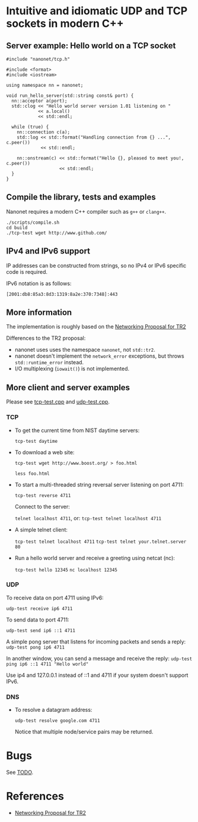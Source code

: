 # Intuitive and idiomatic UDP and TCP sockets in modern C++


## Server example: Hello world on a TCP socket

```
#include "nanonet/tcp.h"

#include <format>
#include <iostream>

using namespace nn = nanonet;

void run_hello_server(std::string const& port) {
  nn::acceptor a(port);
  std::clog << "Hello world server version 1.01 listening on "
            << a.local()
            << std::endl;

  while (true) {
    nn::connection c(a);
    std::log << std::format("Handling connection from {} ...", c.peer())
             << std::endl;

    nn::onstream(c) << std::format("Hello {}, pleased to meet you!, c.peer())
                    << std::endl;
  }
}
```

## Compile the library, tests and examples

Nanonet requires a modern C++ compiler such as `g++` or `clang++`.

```
./scripts/compile.sh
cd build
./tcp-test wget http://www.github.com/
```


## IPv4 and IPv6 support 

IP addresses can be constructed from strings, so no IPv4 or IPv6 specific code
is required.

IPv6 notation is as follows:
```
[2001:db8:85a3:8d3:1319:8a2e:370:7348]:443
```

## More information

The implementation is roughly based on the
[Networking Proposal for TR2](http://www.open-std.org/jtc1/sc22/wg21/docs/papers/2005/n1925.pdf)

Differences to the TR2 proposal:
- nanonet uses uses the namespace `nanonet`, not `std::tr2`.
- nanonet doesn't implement the `network_error` exceptions, but throws
  `std::runtime_error` instead.
- I/O multiplexing (`iowait()`) is not implemented.


## More client and server examples

Please see [tcp-test.cpp](testing/tcp-test.cpp) and [udp-test.cpp](testing/udp-test.cpp).

### TCP

* To get the current time from NIST daytime servers:
  
  `tcp-test daytime`

* To download a web site:

  `tcp-test wget http://www.boost.org/ > foo.html`
  
  `less foo.html`

* To start a multi-threaded string reversal server listening on port 4711:

  `tcp-test reverse 4711`

  Connect to the server:

  `telnet localhost 4711`, or:
  `tcp-test telnet localhost 4711`

* A simple telnet client:

  `tcp-test telnet localhost 4711`
  `tcp-test telnet your.telnet.server 80`

* Run a hello world server and receive a greeting using netcat (nc):

  `tcp-test hello 12345`
  `nc localhost 12345`


### UDP

To receive data on port 4711 using IPv6:

  `udp-test receive ip6 4711`

To send data to port 4711:

  `udp-test send ip6 ::1 4711`

A simple pong server that listens for incoming packets and sends a reply:
  `udp-test pong ip6 4711`

In another window, you can send a message and receive the reply:
  `udp-test ping ip6 ::1 4711 "Hello world"`

Use ip4 and 127.0.0.1 instead of ::1 and 4711 if your system doesn't 
support IPv6.


### DNS

* To resolve a datagram address:

  `udp-test resolve google.com 4711`

  Notice that multiple node/service pairs may be returned.


# Bugs

See [TODO](TODO.md). 


# References 

* [Networking Proposal for TR2](http://www.open-std.org/jtc1/sc22/wg21/docs/papers/2005/n1925.pdf)
